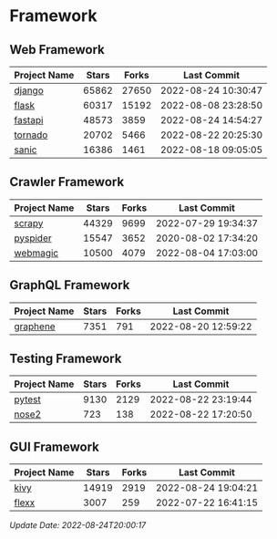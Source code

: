 # Framework

## Web Framework
| Project Name | Stars | Forks | Last Commit |
| ------------ | ----- | ----- | ----------- |
| [django](https://github.com/django/django) | 65862 | 27650 | 2022-08-24 10:30:47 |
| [flask](https://github.com/pallets/flask) | 60317 | 15192 | 2022-08-08 23:28:50 |
| [fastapi](https://github.com/tiangolo/fastapi) | 48573 | 3859 | 2022-08-24 14:54:27 |
| [tornado](https://github.com/tornadoweb/tornado) | 20702 | 5466 | 2022-08-22 20:25:30 |
| [sanic](https://github.com/sanic-org/sanic) | 16386 | 1461 | 2022-08-18 09:05:05 |

## Crawler Framework
| Project Name | Stars | Forks | Last Commit |
| ------------ | ----- | ----- | ----------- |
| [scrapy](https://github.com/scrapy/scrapy) | 44329 | 9699 | 2022-07-29 19:34:37 |
| [pyspider](https://github.com/binux/pyspider) | 15547 | 3652 | 2020-08-02 17:34:20 |
| [webmagic](https://github.com/code4craft/webmagic) | 10500 | 4079 | 2022-08-04 17:03:00 |

## GraphQL Framework
| Project Name | Stars | Forks | Last Commit |
| ------------ | ----- | ----- | ----------- |
| [graphene](https://github.com/graphql-python/graphene) | 7351 | 791 | 2022-08-20 12:59:22 |

## Testing Framework
| Project Name | Stars | Forks | Last Commit |
| ------------ | ----- | ----- | ----------- |
| [pytest](https://github.com/pytest-dev/pytest) | 9130 | 2129 | 2022-08-22 23:19:44 |
| [nose2](https://github.com/nose-devs/nose2) | 723 | 138 | 2022-08-22 17:20:50 |

## GUI Framework
| Project Name | Stars | Forks | Last Commit |
| ------------ | ----- | ----- | ----------- |
| [kivy](https://github.com/kivy/kivy) | 14919 | 2919 | 2022-08-24 19:04:21 |
| [flexx](https://github.com/flexxui/flexx) | 3007 | 259 | 2022-07-22 16:41:15 |

*Update Date: 2022-08-24T20:00:17*